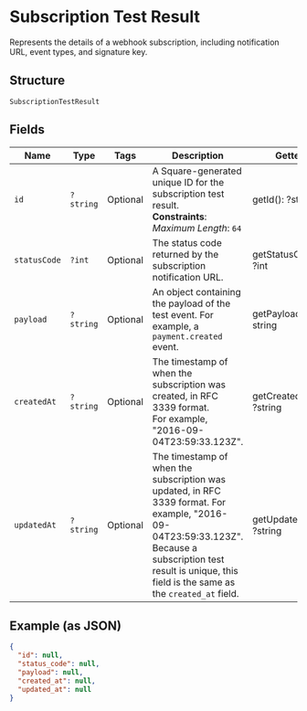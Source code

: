 
# Subscription Test Result

Represents the details of a webhook subscription, including notification URL,
event types, and signature key.

## Structure

`SubscriptionTestResult`

## Fields

| Name | Type | Tags | Description | Getter | Setter |
|  --- | --- | --- | --- | --- | --- |
| `id` | `?string` | Optional | A Square-generated unique ID for the subscription test result.<br>**Constraints**: *Maximum Length*: `64` | getId(): ?string | setId(?string id): void |
| `statusCode` | `?int` | Optional | The status code returned by the subscription notification URL. | getStatusCode(): ?int | setStatusCode(?int statusCode): void |
| `payload` | `?string` | Optional | An object containing the payload of the test event. For example, a `payment.created` event. | getPayload(): ?string | setPayload(?string payload): void |
| `createdAt` | `?string` | Optional | The timestamp of when the subscription was created, in RFC 3339 format.<br>For example, "2016-09-04T23:59:33.123Z". | getCreatedAt(): ?string | setCreatedAt(?string createdAt): void |
| `updatedAt` | `?string` | Optional | The timestamp of when the subscription was updated, in RFC 3339 format. For example, "2016-09-04T23:59:33.123Z".<br>Because a subscription test result is unique, this field is the same as the `created_at` field. | getUpdatedAt(): ?string | setUpdatedAt(?string updatedAt): void |

## Example (as JSON)

```json
{
  "id": null,
  "status_code": null,
  "payload": null,
  "created_at": null,
  "updated_at": null
}
```

